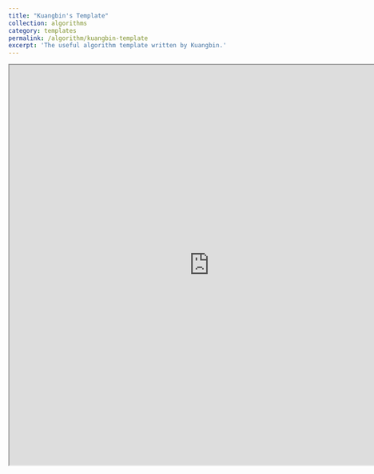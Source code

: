 ```yaml
---
title: "Kuangbin's Template"
collection: algorithms
category: templates
permalink: /algorithm/kuangbin-template
excerpt: 'The useful algorithm template written by Kuangbin.'
---
```


<iframe src="https://jameszhou12138.github.io/files/kuangbin的ACM模板.pdf" width="800" height="800"></iframe>
